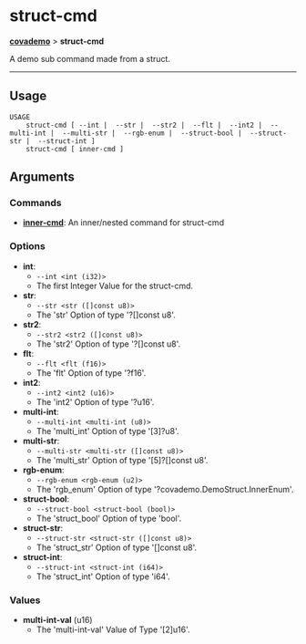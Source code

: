 # struct-cmd
__[covademo](./covademo.md)__ > __struct-cmd__

A demo sub command made from a struct.

___

## Usage
```shell
USAGE
    struct-cmd [ --int |  --str |  --str2 |  --flt |  --int2 |  --multi-int |  --multi-str |  --rgb-enum |  --struct-bool |  --struct-str |  --struct-int ]
    struct-cmd [ inner-cmd ]
```

## Arguments
### Commands
- [__inner-cmd__](./covademo-struct-cmd-inner-cmd.md): An inner/nested command for struct-cmd
### Options
- __int__:
    - `​​--int <int (i32)>`
    - The first Integer Value for the struct-cmd.
- __str__:
    - `​​--str <str ([]const u8)>`
    - The 'str' Option of type '?[]const u8'.
- __str2__:
    - `​​--str2 <str2 ([]const u8)>`
    - The 'str2' Option of type '?[]const u8'.
- __flt__:
    - `​​--flt <flt (f16)>`
    - The 'flt' Option of type '?f16'.
- __int2__:
    - `​​--int2 <int2 (u16)>`
    - The 'int2' Option of type '?u16'.
- __multi-int__:
    - `​​--multi-int <multi-int (u8)>`
    - The 'multi_int' Option of type '[3]?u8'.
- __multi-str__:
    - `​​--multi-str <multi-str ([]const u8)>`
    - The 'multi_str' Option of type '[5]?[]const u8'.
- __rgb-enum__:
    - `​​--rgb-enum <rgb-enum (u2)>`
    - The 'rgb_enum' Option of type '?covademo.DemoStruct.InnerEnum'.
- __struct-bool__:
    - `​​--struct-bool <struct-bool (bool)>`
    - The 'struct_bool' Option of type 'bool'.
- __struct-str__:
    - `​​--struct-str <struct-str ([]const u8)>`
    - The 'struct_str' Option of type '[]const u8'.
- __struct-int__:
    - `​​--struct-int <struct-int (i64)>`
    - The 'struct_int' Option of type 'i64'.
### Values
- __multi-int-val__ (u16)
    - The 'multi-int-val' Value of Type '[2]u16'.

